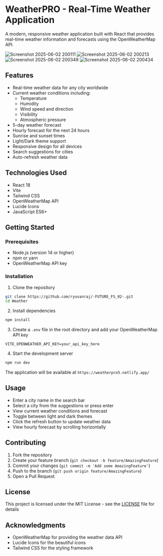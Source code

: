 # WeatherPRO - Real-Time Weather Application

A modern, responsive weather application built with React that provides real-time weather information and forecasts using the OpenWeatherMap API.

![Screenshot 2025-06-02 200111](https://github.com/user-attachments/assets/7f2b412f-0eb3-4ac0-b7b2-7290e70ac401)
![Screenshot 2025-06-02 200213](https://github.com/user-attachments/assets/ba29dd22-7096-4792-b194-40b1ed393b83)
![Screenshot 2025-06-02 200349](https://github.com/user-attachments/assets/959fa103-4440-434f-a712-6e6d581075e0)
![Screenshot 2025-06-02 200434](https://github.com/user-attachments/assets/b79a5005-33e1-44a1-88e0-7d905cb771cc)

## Features

- Real-time weather data for any city worldwide
- Current weather conditions including:
  - Temperature
  - Humidity
  - Wind speed and direction
  - Visibility
  - Atmospheric pressure
- 5-day weather forecast
- Hourly forecast for the next 24 hours
- Sunrise and sunset times
- Light/Dark theme support
- Responsive design for all devices
- Search suggestions for cities
- Auto-refresh weather data

## Technologies Used

- React 18
- Vite
- Tailwind CSS
- OpenWeatherMap API
- Lucide Icons
- JavaScript ES6+

## Getting Started

### Prerequisites

- Node.js (version 14 or higher)
- npm or yarn
- OpenWeatherMap API key

### Installation

1. Clone the repository
```bash
git clone https://github.com/ryuvanraj/-FUTURE_FS_02-.git
cd Weather
```

2. Install dependencies
```bash
npm install
```

3. Create a `.env` file in the root directory and add your OpenWeatherMap API key
```env
VITE_OPENWEATHER_API_KEY=your_api_key_here
```

4. Start the development server
```bash
npm run dev
```

The application will be available at `https://weatherpro5.netlify.app/`

## Usage

- Enter a city name in the search bar
- Select a city from the suggestions or press enter
- View current weather conditions and forecast
- Toggle between light and dark themes
- Click the refresh button to update weather data
- View hourly forecast by scrolling horizontally

## Contributing

1. Fork the repository
2. Create your feature branch (`git checkout -b feature/AmazingFeature`)
3. Commit your changes (`git commit -m 'Add some AmazingFeature'`)
4. Push to the branch (`git push origin feature/AmazingFeature`)
5. Open a Pull Request

## License

This project is licensed under the MIT License - see the [LICENSE](LICENSE) file for details

## Acknowledgments

- OpenWeatherMap for providing the weather data API
- Lucide Icons for the beautiful icons
- Tailwind CSS for the styling framework